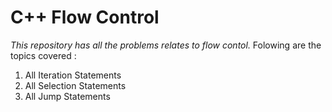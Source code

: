 # C++ Flow Control

*This repository has all the problems relates to flow contol.*
Folowing are the topics covered : 
1. All Iteration Statements
2. All Selection Statements
3. All Jump Statements
